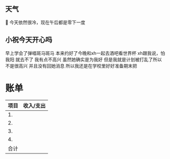 ## 天气
🔆
今天依然很冷，现在午后都是零下一度

## 小祝今天开心吗
早上学会了弹唱斑马斑马
本来约好了今晚和xh一起去酒吧看世界杯
xh跟我说，怕我阳
就去不了
我有点不高兴
虽然她确实是为我好
但是我就是计划被打乱了所以不是很高兴
并且没有回她消息
所以我还是在学校里好好准备期末把



# 账单
| 项目 | 收入/支出 |
| ---- | --------- |
| 1.   |           |
| 2.   |           |
| 3.   |           |
| 4.   |           |
| 合计     |           |
